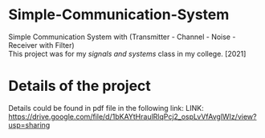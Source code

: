 # Simple-Communication-System
Simple Communication System with (Transmitter - Channel - Noise - Receiver with Filter)  
This project was for my *signals and systems* class in my college. [2021]

# Details of the project  
Details could be found in pdf file in the following link:
LINK: https://drive.google.com/file/d/1bKAYtHraulRlqPcj2_ospLvVfAvglWIz/view?usp=sharing
